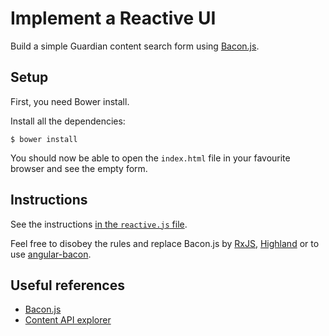 # Implement a Reactive UI

Build a simple Guardian content search form using [Bacon.js](https://github.com/baconjs/bacon.js).


## Setup

First, you need Bower install.

Install all the dependencies:

```
$ bower install
```

You should now be able to open the `index.html` file in your favourite
browser and see the empty form.

## Instructions

See the instructions [in the `reactive.js` file](https://github.com/theefer/funjs-reactive/blob/master/dojo/reactive-ui/reactive.js).

Feel free to disobey the rules and replace Bacon.js by [RxJS](http://reactive-extensions.github.io/RxJS/), [Highland](http://highlandjs.org/)
or to use
[angular-bacon](https://github.com/lauripiispanen/angular-bacon).


## Useful references

* [Bacon.js](https://github.com/baconjs/bacon.js)
* [Content API explorer](http://explorer.content.guardianapis.com/#/)
